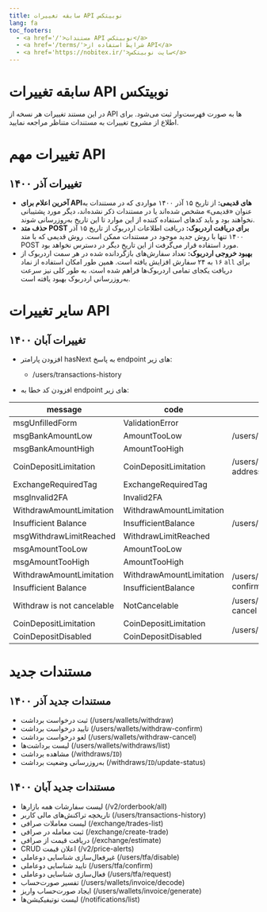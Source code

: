 ```yaml
---
title: سابقه تغییرات API نوبیتکس
lang: fa
toc_footers:
  - <a href='/'>مستندات API نوبیتکس</a>
  - <a href='/terms/'>شرایط استفاده از API</a>
  - <a href='https://nobitex.ir/'>سایت نوبیتکس</a>
---
```


# سابقه تغییرات API نوبیتکس
در این مستند تغییرات هر نسخه از API ها به صورت فهرست‌وار ثبت می‌شود. برای اطلاع از مشروح تغییرات به مستندات متناظر مراجعه نمایید.

# تغییرات مهم API

## تغییرات آذر ۱۴۰۰

* **آخرین اعلام برای APIهای قدیمی:** از تاریخ ۱۵ آذر ۱۴۰۰ مواردی که در مستندات به عنوان «قدیمی» مشخص شده‌اند یا در مستندات ذکر نشده‌اند، دیگر مورد پشتیبانی نخواهند بود و باید کدهای استفاده کننده از این موارد تا این تاریخ به‌روزرسانی شوند.
* **حذف متد POST برای دریافت اردربوک:** دریافت اطلاعات اردربوک از تاریخ ۱۵ آذر ۱۴۰۰ تنها با روش جدید موجود در مستندات ممکن است. روش قدیمی که با متد POST مورد استفاده قرار می‌گرفت از این تاریخ دیگر در دسترس نخواهد بود.
* **بهبود خروجی اردربوک:** تعداد سفارش‌های بازگردانده شده در هر سمت اردربوک از ۱۶ به ۲۴ سفارش افزایش یافته است. همین طور امکان استفاده از نماد `all` برای دریافت یکجای تمامی اردربوک‌ها فراهم شده است. به طور کلی نیز سرعت به‌روزرسانی اردربوک بهبود یافته است.

# سایر تغییرات API

## تغییرات آبان ۱۴۰۰

* افزودن پارامتر hasNext به پاسخ endpoint های زیر:
  - /users/transactions-history

* افزودن کد خطا به endpoint های زیر:

message | code <th>endpoint
------- | ----
msgUnfilledForm | ValidationError <td rowspan=3>/users/wallets/deposit/bank
msgBankAmountLow | AmountTooLow
msgBankAmountHigh | AmountTooHigh
CoinDepositLimitation | CoinDepositLimitation <td rowspan=1>/users/wallets/generate-address
ExchangeRequiredTag | ExchangeRequiredTag <td rowspan=7>/users/wallets/withdraw
msgInvalid2FA | Invalid2FA
WithdrawAmountLimitation | WithdrawAmountLimitation
Insufficient Balance | InsufficientBalance
msgWithdrawLimitReached | WithdrawLimitReached
msgAmountTooLow | AmountTooLow
msgAmountTooHigh | AmountTooHigh
WithdrawAmountLimitation | WithdrawAmountLimitation <td rowspan=2>/users/wallets/withdraw-confirm
Insufficient Balance | InsufficientBalance
Withdraw is not cancelable | NotCancelable <td rowspan=1>/users/wallets/withdraw-cancel
CoinDepositLimitation | CoinDepositLimitation <td rowspan=2>/users/wallets/invoice/generate
CoinDepositDisabled | CoinDepositDisabled


# مستندات جدید

## مستندات جدید آذر ۱۴۰۰

* ثبت درخواست برداشت (/users/wallets/withdraw)
* تایید درخواست برداشت (/users/wallets/withdraw-confirm)
* لغو درخواست برداشت (/users/wallets/withdraw-cancel)
* لیست برداشت‌ها (/users/wallets/withdraws/list)
* مشاهده برداشت (/withdraws/`ID`)
* به‌روزرسانی وضعیت برداشت (/withdraws/`ID`/update-status)

## مستندات جدید آبان ۱۴۰۰

* لیست سفارشات همه بازارها (/v2/orderbook/all)
* تاریخچه تراکنش‌های مالی کاربر (/users/transactions-history)
* لیست معاملات صرافی (/exchange/trades-list)
* ثبت معامله در صرافی (/exchange/create-trade)
* دریافت قیمت از صرافی (/exchange/estimate)
* CRUD اعلان قیمت (/v2/price-alerts)
* غیرفعال‌سازی شناسایی دوعاملی (/users/tfa/disable)
* تایید شناسایی دوعاملی (/users/tfa/confirm)
* فعال‌سازی شناسایی دوعاملی (/users/tfa/request)
* تفسیر صورت‌حساب (/users/wallets/invoice/decode)
* ایجاد صورت‌حساب واریز (/users/wallets/invoice/generate)
* لیست نوتیفیکیشن‌ها (/notifications/list)
